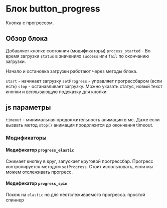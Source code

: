 # Блок button_progress

Кнопка с прогрессом.

## Обзор блока

 Добавляет кнопке состояния (модификаторы)
 `process_started` - Во время загрузки
 `status` в значениях `success` или `fail` по окончанию загрузки.

 Начало и остановка загрузки работают через методы блока.

 `start` - начинает загрузку
 `setProgress` - управляет прогрессбаром (если есть)
 `stop` - останавливает загрузку. Можно указать статус, новый текст кнопки и
 всплывающую подсказку для кнопки.

## js параметры

 `timeout` - минимальная продолжительность анимации в мс. Даже если вызвать
 метод `stop()` анимация продолжится до окончания timeout.

### Модификаторы

#### Модификатор `progress_elastic`

 Сжимает кнопку в круг, запускает круговой прогрессбар. Прогресс контролируется
 методом `setProgress`. Стоит использовать, если мы можем отслеживать прогресс.

#### Модификатор `progress_spin` 

 Похож на `elastic` но для неотслеживаемого прогресса. простой спиннер

